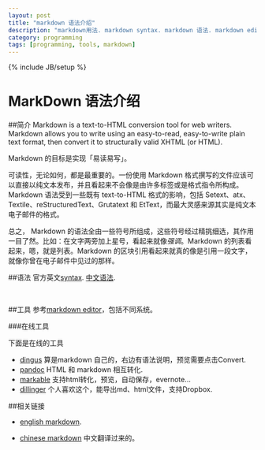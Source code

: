 ```yaml
---
layout: post
title: "markdown 语法介绍"
description: "markdown用法. markdown syntax. markdown 语法. markdown editor. markdown 编辑器."
category: programming
tags: [programming, tools, markdown]
---
```

{% include JB/setup %}

MarkDown 语法介绍
=========

##简介
Markdown is a text-to-HTML conversion tool for web writers. Markdown allows you to write using an easy-to-read, easy-to-write plain text format, then convert it to structurally valid XHTML (or HTML).

Markdown 的目标是实现「易读易写」。

可读性，无论如何，都是最重要的。一份使用 Markdown 格式撰写的文件应该可以直接以纯文本发布，并且看起来不会像是由许多标签或是格式指令所构成。Markdown 语法受到一些既有 text-to-HTML 格式的影响，包括 Setext、atx、Textile、reStructuredText、Grutatext 和 EtText，而最大灵感来源其实是纯文本电子邮件的格式。

总之， Markdown 的语法全由一些符号所组成，这些符号经过精挑细选，其作用一目了然。比如：在文字两旁加上星号，看起来就像*强调*。Markdown 的列表看起来，嗯，就是列表。Markdown 的区块引用看起来就真的像是引用一段文字，就像你曾在电子邮件中见过的那样。

##语法
官方英文[syntax].
[中文语法].

<!--
###Format Text
####Hearders
`#` This is an `<h1>` tag
`##` This is an `<h2>` tag
`######` This is an `<h6>` tag

####Text Styles
\*This text will be italic\*  e.g. *斜体* 
\_This will also be italic\_   e.g. _斜体2_
\*\*This text will be bold\*\* e.g. **加粗**
\_\_This will also be bold\_\_ e.g. __加粗2__

\*You \*\*can\*\* combine them\* e.g. *You **can** combine them*

###Lists
####Unordered

\* Item 1
\* Item 2
  * Item 2a
  * Item 2b
-->
<br/>

##工具
参考[markdown editor]，包括不同系统。

###在线工具

下面是在线的工具
- [dingus] 算是markdown 自己的，右边有语法说明，预览需要点击Convert.
- [pandoc] HTML 和 markdown 相互转化.
- [markable] 支持html转化，预览，自动保存，evernote...
- [dillinger] 个人喜欢这个，能导出md、html文件，支持Dropbox.

##相关链接

- [english markdown].
- [chinese markdown] 中文翻译过来的。
 

  [english markdown]: http://daringfireball.net/projects/markdown/ "markdown site"
  [chinese markdown]: http://wowubuntu.com/markdown/ "中文markdown"
  [markdown editor]: http://wowubuntu.com/markdown/#editor "markdown editor"
  [dingus]: http://daringfireball.net/projects/markdown/dingus "dingus 编辑器"
  [pandoc]: http://johnmacfarlane.net/pandoc/try/ "html to markdown"
  [markable]: http://markable.in/ "支持evernote"
  [dillinger]: http://dillinger.io/ "喜欢"
  [syntax]: http://daringfireball.net/projects/markdown/syntax "md's syntax"
  [中文语法]: http://wowubuntu.com/markdown/#block